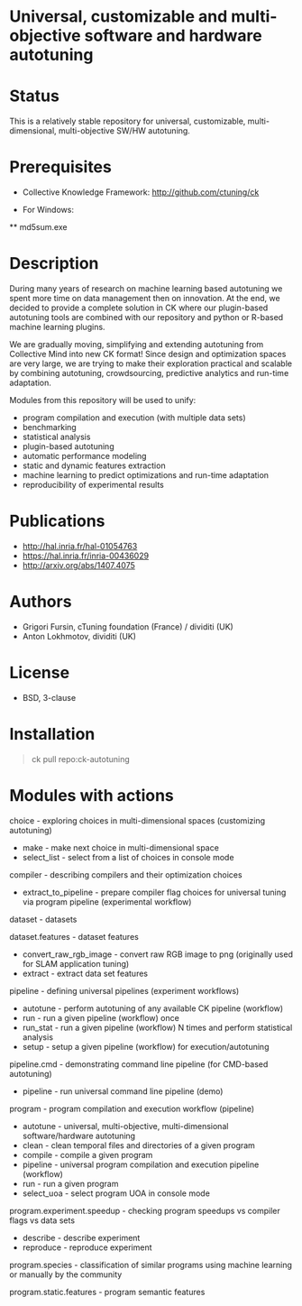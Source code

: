 Universal, customizable and multi-objective software and hardware autotuning
============================================================================

Status
======
This is a relatively stable repository for universal,
customizable, multi-dimensional, multi-objective 
SW/HW autotuning.

Prerequisites
=============
* Collective Knowledge Framework: http://github.com/ctuning/ck

* For Windows:

** md5sum.exe

Description
===========
During many years of research on machine learning based autotuning 
we spent more time on data management then on innovation. At the end,
we decided to provide a complete solution in CK where our plugin-based 
autotuning tools are combined with our repository and python or
R-based machine learning plugins.

We are gradually moving, simplifying and extending autotuning
from Collective Mind into new CK format! Since design and optimization
spaces are very large, we are trying to make their exploration practical 
and scalable by combining autotuning, crowdsourcing, predictive 
analytics and run-time adaptation.

Modules from this repository will be used to unify:
* program compilation and execution (with multiple data sets)
* benchmarking
* statistical analysis
* plugin-based autotuning
* automatic performance modeling
* static and dynamic features extraction
* machine learning to predict optimizations and run-time adaptation
* reproducibility of experimental results

Publications
============
* http://hal.inria.fr/hal-01054763
* https://hal.inria.fr/inria-00436029
* http://arxiv.org/abs/1407.4075

Authors
=======

* Grigori Fursin, cTuning foundation (France) / dividiti (UK)
* Anton Lokhmotov, dividiti (UK)

License
=======
* BSD, 3-clause

Installation
============

> ck pull repo:ck-autotuning

Modules with actions
====================

choice - exploring choices in multi-dimensional spaces (customizing autotuning)

  * make - make next choice in multi-dimensional space
  * select_list - select from a list of choices in console mode

compiler - describing compilers and their optimization choices

  * extract_to_pipeline - prepare compiler flag choices for universal tuning via program pipeline (experimental workflow)

dataset - datasets

dataset.features - dataset features

  * convert_raw_rgb_image - convert raw RGB image to png (originally used for SLAM application tuning)
  * extract - extract data set features

pipeline - defining universal pipelines (experiment workflows)

  * autotune - perform autotuning of any available CK pipeline (workflow)
  * run - run a given pipeline (workflow) once
  * run_stat - run a given pipeline (workflow) N times and perform statistical analysis
  * setup - setup a given pipeline (workflow) for execution/autotuning

pipeline.cmd - demonstrating command line pipeline (for CMD-based autotuning)

  * pipeline - run universal command line pipeline (demo)

program - program compilation and execution workflow (pipeline)

  * autotune - universal, multi-objective, multi-dimensional software/hardware autotuning
  * clean - clean temporal files and directories of a given program
  * compile - compile a given program
  * pipeline - universal program compilation and execution pipeline (workflow)
  * run - run a given program
  * select_uoa - select program UOA in console mode

program.experiment.speedup - checking program speedups vs compiler flags vs data sets

  * describe - describe experiment
  * reproduce - reproduce experiment

program.species - classification of similar programs using machine learning or manually by the community

program.static.features - program semantic features
